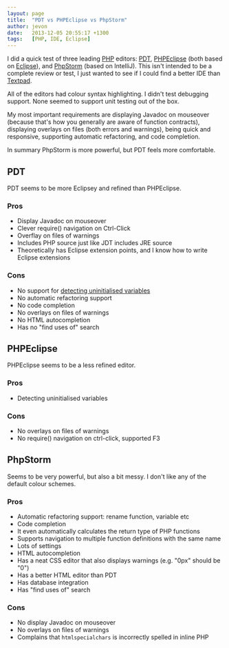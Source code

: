 ```yaml
---
layout: page
title:  "PDT vs PHPEclipse vs PhpStorm"
author: jevon
date:   2013-12-05 20:55:17 +1300
tags:   [PHP, IDE, Eclipse]
---
```


I did a quick test of three leading [PHP](PHP.md) editors: [PDT](pdt.md), [PHPEclipse](phpEclipse.md) (both based on [Eclipse](Eclipse.md)), and [PhpStorm](phpstorm.md) (based on IntelliJ). This isn't intended to be a complete review or test, I just wanted to see if I could find a better IDE than [Textpad](Textpad.md).

All of the editors had colour syntax highlighting. I didn't test debugging support. None seemed to support unit testing out of the box.

My most important requirements are displaying Javadoc on mouseover (because that's how you generally are aware of function contracts), displaying overlays on files (both errors and warnings), being quick and responsive, supporting automatic refactoring, and code completion.

In summary PhpStorm is more powerful, but PDT feels more comfortable.

## PDT
PDT seems to be more Eclipsey and refined than PHPEclipse.
### Pros
* Display Javadoc on mouseover
* Clever require() navigation on Ctrl-Click
* Overflay on files of warnings
* Includes PHP source just like JDT includes JRE source
* Theoretically has Eclipse extension points, and I know how to write Eclipse extensions
### Cons
* No support for <a href="https://bugs.eclipse.org/bugs/show_bug.cgi?id=162771">detecting uninitialised variables</a>
* No automatic refactoring support
* No code completion
* No overlays on files of warnings
* No HTML autocompletion
* Has no "find uses of" search

## PHPEclipse
PHPEclipse seems to be a less refined editor.
### Pros
* Detecting uninitialised variables
### Cons
* No overlays on files of warnings
* No require() navigation on ctrl-click, supported F3

## PhpStorm
Seems to be very powerful, but also a bit messy. I don't like any of the default colour schemes.
### Pros
* Automatic refactoring support: rename function, variable etc
* Code completion
* It even automatically calculates the return type of PHP functions
* Supports navigation to multiple function definitions with the same name
* Lots of settings
* HTML autocompletion
* Has a neat CSS editor that also displays warnings (e.g. "0px" should be "0")
* Has a better HTML editor than PDT
* Has database integration
* Has "find uses of" search
### Cons
* No display Javadoc on mouseover
* No overlays on files of warnings
* Complains that `htmlspecialchars` is incorrectly spelled in inline PHP
